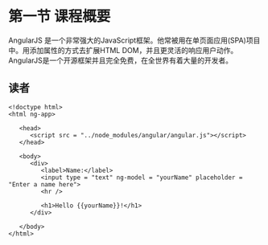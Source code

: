 # 第一节 课程概要

AngularJS 是一个非常强大的JavaScript框架。他常被用在单页面应用(SPA)项目中。用添加属性的方式去扩展HTML DOM，并且更灵活的响应用户动作。AngularJS是一个开源框架并且完全免费，在全世界有着大量的开发者。

## 读者

```
<!doctype html>
<html ng-app>
   
   <head>
      <script src = "../node_modules/angular/angular.js"></script>
   </head>
   
   <body>
      <div>
         <label>Name:</label>
         <input type = "text" ng-model = "yourName" placeholder = "Enter a name here">
         <hr />
         
         <h1>Hello {{yourName}}!</h1>
      </div>
      
   </body>
</html>

```